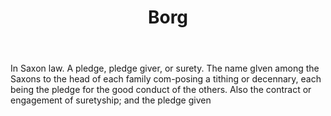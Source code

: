 ---
title: Borg
letter: B
permalink: "/definitions/bld-borg.html"
body: In Saxon law. A pledge, pledge giver, or surety. The name glven among the Saxons
  to the head of each family com-posing a tithing or decennary, each being the pledge
  for the good conduct of the others. Also the contract or engagement of suretyship;
  and the pledge given
published_at: '2018-07-07'
source: Black's Law Dictionary 2nd Ed (1910)
layout: post
---